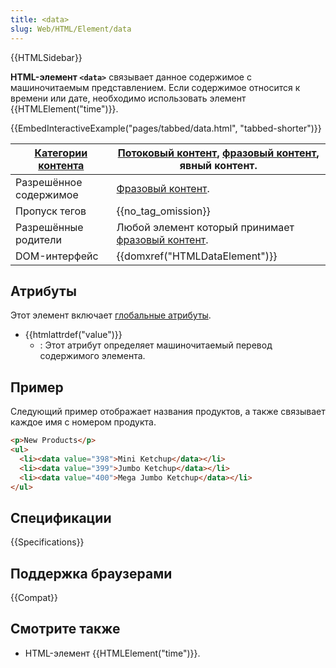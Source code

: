```yaml
---
title: <data>
slug: Web/HTML/Element/data
---
```


{{HTMLSidebar}}

**HTML-элемент `<data>`** связывает данное содержимое с машиночитаемым представлением. Если содержимое относится к времени или дате, необходимо использовать элемент {{HTMLElement("time")}}.

{{EmbedInteractiveExample("pages/tabbed/data.html", "tabbed-shorter")}}

| [Категории контента](/ru/docs/Web/Guide/HTML/Content_categories) | [Потоковый контент](/ru/docs/Web/Guide/HTML/Content_categories#Потоковый_контент), [фразовый контент](/ru/docs/Web/Guide/HTML/Content_categories#Phrasing_content), явный контент. |
| ---------------------------------------------------------------- | ---------------------------------------------------------------------------------------------------------------------------------------------------------------------------------- |
| Разрешённое содержимое                                           | [Фразовый контент](/ru/docs/Web/Guide/HTML/Content_categories#Phrasing_content).                                                                                                   |
| Пропуск тегов                                                    | {{no_tag_omission}}                                                                                                                                                                |
| Разрешённые родители                                             | Любой элемент который принимает [фразовый контент](/ru/docs/Web/Guide/HTML/Content_categories#Phrasing_content).                                                                   |
| DOM-интерфейс                                                    | {{domxref("HTMLDataElement")}}                                                                                                                                                     |

## Атрибуты

Этот элемент включает [глобальные атрибуты](/ru/docs/Web/HTML/Общие_атрибуты).

- {{htmlattrdef("value")}}
  - : Этот атрибут определяет машиночитаемый перевод содержимого элемента.

## Пример

Следующий пример отображает названия продуктов, а также связывает каждое имя с номером продукта.

```html
<p>New Products</p>
<ul>
  <li><data value="398">Mini Ketchup</data></li>
  <li><data value="399">Jumbo Ketchup</data></li>
  <li><data value="400">Mega Jumbo Ketchup</data></li>
</ul>
```

## Спецификации

{{Specifications}}

## Поддержка браузерами

{{Compat}}

## Смотрите также

- HTML-элемент {{HTMLElement("time")}}.
